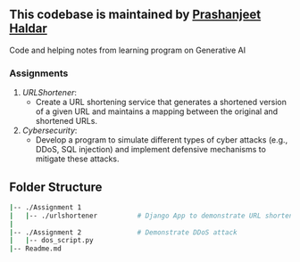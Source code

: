 ## This codebase is maintained by [Prashanjeet Haldar](https://github.com/prashanjeeth-ev)
Code and helping notes from learning program on Generative AI 

### Assignments 
 1. $URL Shortener:$
    - Create a URL shortening service that generates a shortened version of a given URL and maintains a mapping between the original and shortened URLs.
 2. $Cybersecurity:$
    - Develop a program to simulate different types of cyber attacks (e.g., DDoS, SQL injection) and implement defensive mechanisms to mitigate these attacks.


## Folder Structure
```bash
|-- ./Assignment 1
|   |-- ./urlshortener          # Django App to demonstrate URL shortener tool 
|
|-- ./Assignment 2              # Demonstrate DDoS attack
|   |-- dos_script.py
|-- Readme.md 
```
